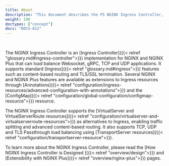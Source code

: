 ```yaml
---
title: About
description: "This document describes the F5 NGINX Ingress Controller, an Ingress Controller implementation for NGINX and NGINX Plus."
weight: 100
doctypes: ["concept"]
docs: "DOCS-612"
---
```


<br>

The NGINX Ingress Controller is an [Ingress Controller]({{< relref "glossary.md#ingress-controller">}}) implementation for NGINX and NGINX Plus that can load balance Websocket, gRPC, TCP and UDP applications. It supports standard [Ingress]({{< relref "glossary.md#ingress">}}) features such as content-based routing and TLS/SSL termination. Several NGINX and NGINX Plus features are available as extensions to Ingress resources through [Annotations]({{< relref "configuration/ingress-resources/advanced-configuration-with-annotations">}}) and the [ConfigMap]({{< relref "configuration/global-configuration/configmap-resource">}}) resource.

The NGINX Ingress Controller supports the [VirtualServer and VirtualServerRoute resources]({{< relref "configuration/virtualserver-and-virtualserverroute-resources">}}) as alternatives to Ingress, enabling traffic splitting and advanced content-based routing. It also supports TCP, UDP and TLS Passthrough load balancing using [TransportServer resources]({{< relref "configuration/transportserver-resource">}}).

To learn more about the NGINX Ingress Controller, please read the [How NGINX Ingress Controller is Designed
]({{< relref "overview/design">}}) and [Extensibility with NGINX Plus]({{< relref "overview/nginx-plus">}}) pages.
